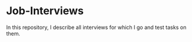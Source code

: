 # Job-Interviews
In this repository, I describe all interviews for which I go and test tasks on them.
